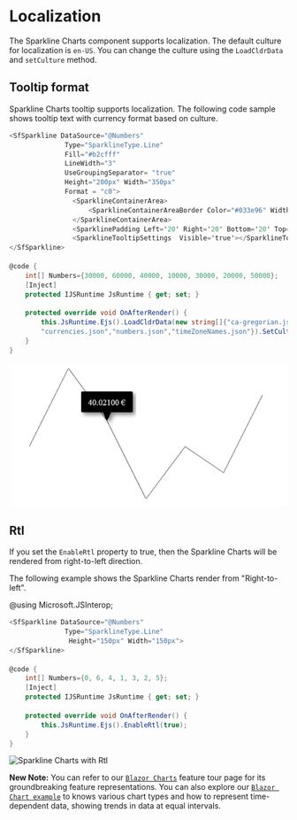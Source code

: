 # Localization

The Sparkline Charts component supports localization. The default culture for localization is `en-US`. You can change the culture using the `LoadCldrData` and `setCulture` method.

## Tooltip format

Sparkline Charts tooltip supports localization. The following code sample shows tooltip text with currency format based on culture.

```csharp
<SfSparkline DataSource="@Numbers"
              Type="SparklineType.Line"
              Fill="#b2cfff"
              LineWidth="3"
              UseGroupingSeparator= "true"
              Height="200px" Width="350px"
              Format = "c0">
                <SparklineContainerArea>
                    <SparklineContainerAreaBorder Color="#033e96" Width="2"></SparklineContainerAreaBorder>
                </SparklineContainerArea>
                <SparklinePadding Left='20' Right='20' Bottom='20' Top='20'></SparklinePadding>
                <SparklineTooltipSettings  Visible='true'></SparklineTooltipSettings>
</SfSparkline>

@code {
    int[] Numbers={30000, 60000, 40000, 10000, 30000, 20000, 50000};
    [Inject]
    protected IJSRuntime JsRuntime { get; set; }

    protected override void OnAfterRender() {
        this.JsRuntime.Ejs().LoadCldrData(new string[]{"ca-gregorian.json",
        "currencies.json","numbers.json","timeZoneNames.json"}).SetCulture("de");
    }
}
```

![Sparkline Charts with localization](./images/localization/Localization.png)

## Rtl

If you set the `EnableRtl` property to true, then the Sparkline Charts will be rendered from right-to-left direction.

The following example shows the Sparkline Charts render from "Right-to-left".

@using Microsoft.JSInterop;

```csharp
<SfSparkline DataSource="@Numbers"
              Type="SparklineType.Line"
               Height="150px" Width="150px">
</SfSparkline>

@code {
    int[] Numbers={0, 6, 4, 1, 3, 2, 5};
    [Inject]
    protected IJSRuntime JsRuntime { get; set; }

    protected override void OnAfterRender() {
        this.JsRuntime.Ejs().EnableRtl(true);
    }
}
```

![Sparkline Charts with Rtl](./images/localization/Rtl.png)

**New Note:** You can refer to our [`Blazor Charts`](https://www.syncfusion.com/blazor-components/blazor-charts) feature tour page for its groundbreaking feature representations. You can also explore our [`Blazor Chart example`](https://blazor.syncfusion.com/demos/chart/line?theme=bootstrap4) to knows various chart types and how to represent time-dependent data, showing trends in data at equal intervals.